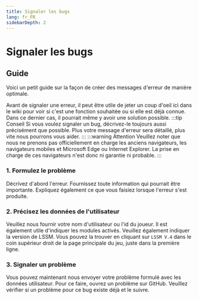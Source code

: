 ```yaml
---
title: Signaler les bugs
lang: fr_FR
sidebarDepth: 2
---
```


# Signaler les bugs

## Guide
Voici un petit guide sur la façon de créer des messages d'erreur de manière optimale.

Avant de signaler une erreur, il peut être utile de jeter un coup d'oeil ici dans le wiki pour voir si c'est une fonction souhaitée ou si elle est déjà connue. Dans ce dernier cas, il pourrait même y avoir une solution possible.
:::tip Conseil
Si vous voulez signaler un bug, décrivez-le toujours aussi précisément que possible. Plus votre message d'erreur sera détaillé, plus vite nous pourrons vous aider.
:::
:::warning Attention
Veuillez noter que nous ne prenons pas officiellement en charge les anciens navigateurs, les navigateurs mobiles et Microsoft Edge ou Internet Explorer. La prise en charge de ces navigateurs n'est donc ni garantie ni probable.
:::

### 1. Formulez le problème
Décrivez d'abord l'erreur. Fournissez toute information qui pourrait être importante. Expliquez également ce que vous faisiez lorsque l'erreur s'est produite.

### 2. Précisez les données de l'utilisateur
Veuillez nous fournir votre nom d'utilisateur ou l'id du joueur. Il est également utile d'indiquer les modules activés. Veuillez également indiquer la version de LSSM. Vous pouvez la trouver en cliquant sur `LSSM V.4` dans le coin supérieur droit de la page principale du jeu, juste dans la première ligne.

### 3. Signaler un problème
Vous pouvez maintenant nous envoyer votre problème formulé avec les données utilisateur. Pour ce faire, ouvrez un problème sur <a :href="$theme.variables.github + '/issues'" target="_blank">GitHub</a>. Veuillez vérifier si un problème pour ce bug existe déjà et le suivre.

<!-- ==START_FOOTER== Do NOT edit anything below this line! Any edits will be removed as content is auto generated! -->
[lssm.status]: https://status.lss-manager.de/
[lssm.discord]: https://discord.gg/RcTNjpB
[lssm.userscript]: https://v4.lss-manager.de/lssm-v4.user.js
[lssm.donations]: https://donate.lss-manager.de/
[docs]: https://docs.lss-manager.de/
[docs.apps]: /fr_FR/apps.md
[docs.appstore]: /fr_FR/appstore.md
[docs.bugs]: /fr_FR/bugs.md
[docs.error_report]: /fr_FR/error_report.md
[docs.faq]: /fr_FR/faq.md
[docs.metadata]: /fr_FR/metadata.md
[docs.other]: /fr_FR/other.md
[docs.settings]: /fr_FR/settings.md
[docs.suggestions]: /fr_FR/suggestions.md
[docs.support]: /fr_FR/support.md
[games.self]: https://operateur112.fr
[tampermonkey]: https://tampermonkey.net/
[github]: https://github.com/LSS-Manager/LSSM-V.4
[github.issues]: https://github.com/LSS-Manager/LSSM-V.4/issues
[github.issues.open]: https://github.com/LSS-Manager/LSSM-V.4/issues?q=is%3Aissue+is%3Aopen+label%3Abug